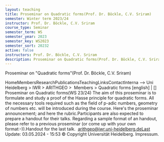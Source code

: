 ```yaml
---
layout: teaching
title: Proseminar on Quadratic forms(Prof. Dr. Böckle, C.V. Sriram)
semester: Winter term 2023/24
instructor: Prof. Dr. Böckle, C.V. Sriram
course_type: Seminar
semester_term: WS
semester_year: 2023
semester_key: WS2023
semester_sort: 20232
active: false
instructors: Prof. Dr. Böckle, C.V. Sriram
description: Proseminar on Quadratic forms(Prof. Dr. Böckle, C.V. Sriram)
---
```


Proseminar on "Quadratic forms"(Prof. Dr. Böckle, C.V. Sriram)

HomeMembersResearchPublicationsTeachingLinksContactInterna --> Uni Heidelberg > IWR > ARITHGEO > &nbsp;Members >&nbsp;Quadratic forms [english]&nbsp;|&nbsp;[] Proseminar on Quadratic forms(WS 23/24) The aim of this proseminar is to formulate and study a proof of the Hasse principle for quadratic forms. All the necessary tools required such as the field of p-adic numbers, geometry of numbers etc. will be introduced during the course. Here's the proseminar announcement; and here the rubric.Participants are also expected to prepare a handout for their talks. Regarding a sample format of an handout, please refer to a previous proseminar (or come up with your own format:-)).Handout for the last talk. &nbsp;arithgeo@iwr.uni-heidelberg.deLast Update:&nbsp;03.05.2024 - 15:53 &copy; Copyright Universit&auml;t Heidelberg.&nbsp;Impressum.

